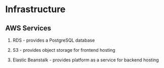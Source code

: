 # Infrastructure 

## AWS Services 

1. RDS - provides a PostgreSQL database

2. S3 - provides object storage for frontend hosting

3. Elastic Beanstalk - provides platform as a service for backend hosting